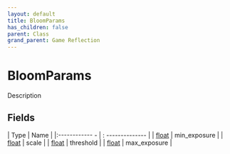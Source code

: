 ```yaml
---
layout: default
title: BloomParams
has_children: false
parent: Class
grand_parent: Game Reflection
---
```

# BloomParams
Description 

## Fields
| Type | Name |
|:------------ - | : -------------- |
| [float](game-reflection/components/float.md) | min_exposure |
| [float](game-reflection/components/float.md) | scale |
| [float](game-reflection/components/float.md) | threshold |
| [float](game-reflection/components/float.md) | max_exposure |
